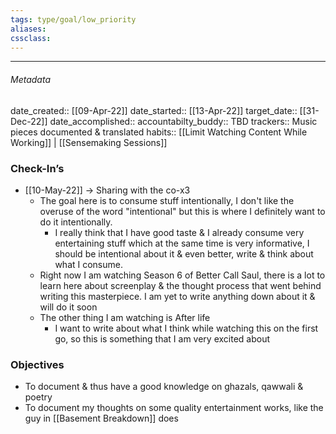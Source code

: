 ```yaml
---
tags: type/goal/low_priority  
aliases:
cssclass: 
---
```

---

###### Metadata 
date_created:: [[09-Apr-22]]
date_started:: [[13-Apr-22]]
target_date:: [[31-Dec-22]]
date_accomplished::
accountabilty_buddy:: TBD
trackers:: Music pieces documented & translated
habits:: [[Limit Watching Content While Working]] | [[Sensemaking Sessions]]

### Check-In’s
- [[10-May-22]] → Sharing with the co-x3
	- The goal here is to consume stuff intentionally, I don't like the overuse of the word "intentional" but this is where I definitely want to do it intentionally.
		- I really think that I have good taste & I already consume very entertaining stuff which at the same time is very informative, I should be intentional about it & even better, write & think about what I consume.
	- Right now I am watching Season 6 of Better Call Saul, there is a lot to learn here about screenplay & the thought process that went behind writing this masterpiece. I am yet to write anything down about it & will do it soon
	- The other thing I am watching is After life
		- I want to write about what I think while watching this on the first go, so this is something that I am very excited about
### Objectives
- To document & thus have a good knowledge on ghazals, qawwali & poetry
- To document my thoughts on some quality entertainment works, like the guy in [[Basement Breakdown]] does




